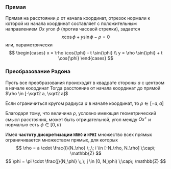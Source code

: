 ### Прямая
Прямая на расстоянии $\rho$ от начала координат, отрезок нормали к которой из начала координат составляет с положительным направлением $Ox$ угол $\phi$ (против часовой стрелки), задается
$$x \cos{\phi} + y \sin{\phi} - \rho = 0$$
или, параметрически
$$
\begin{cases}
x = \rho \cos{\phi} - t \sin{\phi} \\
y = \rho \sin{\phi} + t \cos{\phi}
\end{cases}
$$

### Преобразование Радона

Пусть все преобразования происходят в квадрате стороны $a$ с центром в начале координат
Тогда расстояние от начала координат до прямой $\rho \in [-\sqrt2 a, \sqrt2 a]$

Если ограничиться кругом радиуса $a$ в начале координат, то $\rho \in [-a, a]$

Благодаря тому, что величина $\rho$, условно имеющая геометрический смысл расстояния, может быть отрицательной, угол между $Ox^+$ и нормалью есть $\phi \in [0, \pi)$ 

Имея **частоту дискретизации ```NRHO``` и ```NPHI```** множество всех прямых ограничивается множеством прямых, для которых
$$
\rho = a \cdot \frac{i}{N_\rho} \;,\; 
i \in [-N_\rho, N_\rho] \;\cap\; \mathbb{Z}
$$
$$
\phi = \pi \cdot \frac{j}{N_\phi} \;,\;
j \in [0, N_\phi) \;\cap\; \mathbb{Z}
$$


